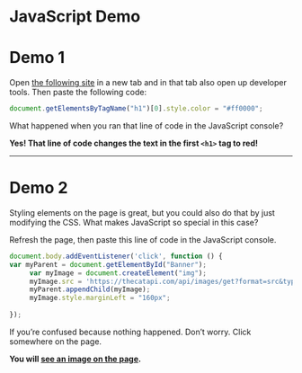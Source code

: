 # JavaScript Demo

# Demo 1
Open [the following site](https://daringfireball.net/projects/markdown/) in a new tab and in that tab also open up developer tools. Then paste the following code:

```Javascript
document.getElementsByTagName("h1")[0].style.color = "#ff0000";
```

What happened when you ran that line of code in the JavaScript console?

**Yes! That line of code changes the text in the first `<h1>` tag to red!**

----

# Demo 2

Styling elements on the page is great, but you could also do that by just modifying the CSS. What makes JavaScript so special in this case? 

Refresh the page, then paste this line of code in the JavaScript console.

```Javascript
document.body.addEventListener('click', function () {
var myParent = document.getElementById("Banner"); 
     var myImage = document.createElement("img");
     myImage.src = 'https://thecatapi.com/api/images/get?format=src&type=gif';
     myParent.appendChild(myImage);
     myImage.style.marginLeft = "160px";
     
});
```

If you’re confused because nothing happened. Don’t worry. Click somewhere on the page.

**You will [see an image on the page](https://www.youtube.com/watch?v=gl-1VJ8Pcro).**


